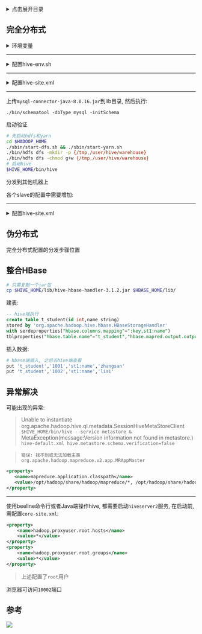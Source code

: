 <details>
<summary>点击展开目录</summary>
<!-- TOC -->

- [完全分布式](#完全分布式)
- [伪分布式](#伪分布式)
- [整合HBase](#整合hbase)
- [异常解决](#异常解决)
- [参考](#参考)

<!-- /TOC -->
</details>

## 完全分布式

<details>
<summary>环境变量</summary>

```bash
export HIVE_HOME=/opt/hive
export PATH=$PATH:HIVE_HOME/bin
```
</details>

***
<details>
<summary>配置hive-env.sh</summary>

```bash
cd ./hive/conf
cp hive-env.sh.template hive-env.sh
echo 'HADOOP_HOME=/opt/hadoop' >> hive-env.sh
echo 'HIVE_CONF_DIR=/opt/hive/conf' >> hive-env.sh
echo 'HIVE_AUX_JARS_PATH=/opt/hive/lib' >> hive-env.sh
```
</details>

***
<details>
<summary>配置hive-site.xml</summary>

```bash
# 准备
cp hive-default.xml.template hive-site.xml
mkdir -p ../iotmp
```
```xml
<property>
    <name>system:java.io.tmpdir</name>
    <value>/user/hive/warehouse</value>
</property>
<property>
    <name>system:user.name</name>
    <value>${user.name}</value>
</property>
<property>
    <name>hive.metastore.db.type</name>
    <value>mysql</value>
</property>
<property>
    <name>javax.jdo.option.ConnectionURL</name>
    <value>jdbc:mysql://127.0.0.1:3306/hive</value>
</property>
<property>
    <name>javax.jdo.option.ConnectionDriverName</name>
    <value>com.mysql.jdbc.Driver</value>
</property>
<property>
    <name>javax.jdo.option.ConnectionUserName</name>
    <value>用户名</value>
 </property>
<property>
    <name>javax.jdo.option.ConnectionPassword</name>
    <value>密码</value>
</property>
```
> 上述是直接增加了属性, 也可以直接将文件中出现的下面变量替换掉
> `${system:java.io.tmpdir}`替换为`/opt/hive/iotmp`
> `${system:user.name}`替换为`hive`
</details>

***

上传`mysql-connector-java-8.0.16.jar`到lib目录, 然后执行:

`./bin/schematool -dbType mysql -initSchema`

启动验证

```bash
# 先启动hdfs和yarn
cd $HADOOP_HOME
./sbin/start-dfs.sh && ./sbin/start-yarn.sh
./bin/hdfs dfs -mkdir -p {/tmp,/user/hive/warehouse}
./bin/hdfs dfs -chmod g+w {/tmp,/user/hive/warehouse}
# 启动hive
$HIVE_HOME/bin/hive
```

分发到其他机器上

各个slave的配置中需要增加:
***
<details>
<summary>配置hive-site.xml</summary>

```xml
<property>
    <name>hive.metastore.uris</name>
    <value>thrift://hadoop-master:9083</value>
</property>
```
</details>

## 伪分布式

完全分布式配置的分发步骤位置

## 整合HBase

```bash
# 只需复制一个jar包
cp $HIVE_HOME/lib/hive-hbase-handler-3.1.2.jar $HBASE_HOME/lib/
```
建表:
```sql
-- hive端执行
create table t_student(id int,name string)
stored by 'org.apache.hadoop.hive.hbase.HBaseStorageHandler'
with serdeproperties("hbase.columns.mapping"=":key,st1:name")
tblproperties("hbase.table.name"="t_student","hbase.mapred.output.outputtable" = "t_student");
```

插入数据:
```bash
# hbase端插入, 之后去hive端查看
put 't_student','1001','st1:name','zhangsan'
put 't_student','1002','st1:name','lisi'
```

## 异常解决

可能出现的异常:
> Unable to instantiate org.apache.hadoop.hive.ql.metadata.SessionHiveMetaStoreClient
> `$HIVE_HOME/bin/hive --service metastore &`
> MetaException(message:Version information not found in metastore.)
> `hive-default.xml hive.metastore.schema.verification=false`

> `错误: 找不到或无法加载主类 org.apache.hadoop.mapreduce.v2.app.MRAppMaster`
```xml
<property>
   <name>mapreduce.application.classpath</name>
   <value>/opt/hadoop/share/hadoop/mapreduce/*, /opt/hadoop/share/hadoop/mapreduce/lib/*</value>
</property>
```

***
使用beeline命令行或者Java端操作hive, 都需要启动`hiveserver2`服务, 在启动前, 需配置`core-site.xml`:
```xml
<property>
    <name>hadoop.proxyuser.root.hosts</name>
    <value>*</value>
</property>
<property>
    <name>hadoop.proxyuser.root.groups</name>
    <value>*</value>
</property>
```
> 上述配置了`root`用户

浏览器可访问`10002`端口

## 参考

[![](https://static.segmentfault.com/v-5b1df2a7/global/img/creativecommons-cc.svg)](https://creativecommons.org/licenses/by-nc-nd/4.0/)
